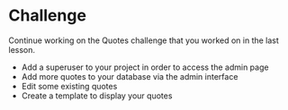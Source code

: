 # Challenge

Continue working on the Quotes challenge that you worked on in the last lesson.

- Add a superuser to your project in order to access the admin page
- Add  more quotes to your database via the admin interface
- Edit some existing quotes
- Create a template to display your quotes
